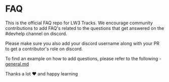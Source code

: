 # FAQ

This is the official FAQ repo for LW3 Tracks. We encourage community contributions to add FAQ's related to the questions that get answered on the #devhelp channel on discord.

Please make sure you also add your discord username along with your PR to get a contributor's role on discord.

To find an example on how to add questions, please refer to the following - [general.md](https://github.com/LearnWeb3DAO/lw3-faq/blob/main/general/general.md)

Thanks a lot ❤️ and happy learning
